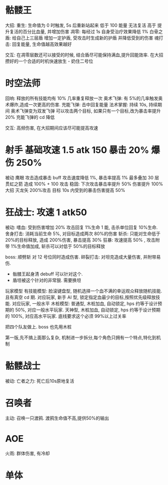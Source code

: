 # 骷髅王
大招: 重生: 生命值为 0 时触发, 5s 后重新站起来 低于 100 能量 无法复活 高于 提升复活的百分比血量, 并增加伤害
凋零: 每经过 1s 自身受治疗效果降低 1%
白骨之盾: 给自己上三层盾 增加一定护盾, 受攻击时生成新的护盾 并降低受到的伤害
魂打击: 回复能量, 生命值越高效果越好

交互:
在凋零层数还可以接受的时候, 结合盾尽可能保持满血,提升回能效率. 在大招攒好的一个合适的时机快速放生 - 奶住二号位

# 时空法师
回响: 释放的所有技能均有 10% 几率重复释放一次
奥术飞弹: 有 5%的几率触发奥术爆炸,造成一次更高的伤害.
充能飞弹: 击中回复能量
法术掌握: 持续 10s, 持续期间 奥术飞弹变为双发飞弹 可以攻击两个目标, 如果只有一个目标,改为暴击率提升 20%
充能飞弹的 cd 降低

交互:
高频伤害, 在大招期间应该尽可能提高攻速

# 射手 基础攻速 1.5 atk 150 暴击 20% 爆伤 250%
被动 鹰眼 攻击造成暴击 buff 攻击速度降低 1%, 暴击率提高 1% 最多叠加 30 层
贯虹之箭 造成 100% + 100 攻击
稳固: 下次攻击暴击率提升 50% 伤害提升 100%
大招 灭龙矢 200%攻击 目标 10s 内受到的暴击伤害提高 50%

# 狂战士: 攻速 1 atk50
被动: 嗜血: 受到伤害增加 20% 攻击回复 1%生命 1 能, 击杀单位回复 10%生命.
舍身打击: 消耗当前生命 5%, 对目标造成两次 80%的伤害
斩杀: 只能对生命低于 20%的目标释放, 造成 200%伤害, 暴击提高 30%
狂暴: 攻速提高 50% , 攻击附带 1%生命值加成, 斩杀可以对低于 50%的目标释放


boss:
顺劈斩 对 12 号位同时造成伤害.
碎裂打击: 对坦克造成大量伤害, 并附带易伤.

- 骷髅王起身清 debuff 可以针对这个.
- 盾坦被这个针对的非常狠. 需要换坦

玩家模型
有技能模型:
脸滚键盘型, 随机选择一个血不满的幸运观众释放随机技能. 且有真空 cd 期. 对应玩家, 新手
AI 型, 锁定指定血最少的目标,按照优先级释放技能. 对应玩家, 一般水平
木桩模型:
普通型, 木桩加血, 自动锁定, hps 约等于设计预期的 50%, 对应一般水平玩家.
天神型, 木桩加血, 自动锁定, hps 约等于设计预期的 100%, 对应高水平玩家. 底线要求这个必须 99%以上过关率

把四个队友做上.
boss 也先用木桩


第一版,先不搞上面那么复杂, 机制进一步拆分,每个角色只拥有一个特点,特化到机制
# 骷髅战士
被动: 亡者之力: 死亡后10s原地复活

# 召唤者
主动: 召唤一只渡鸦. 渡鸦生命值不高,提供50%的输出

# AOE
火雨: 群体伤害, 有冷却

# 单体
